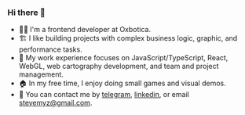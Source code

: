 ### Hi there 👋

- 🧑‍💼 I'm a frontend developer at Oxbotica.
- 🏗️ I like building projects with complex business logic, graphic, and performance tasks.
- 🔭 My work experience focuses on JavaScript/TypeScript, React, WebGL, web cartography development, and team and project management.
- 🏠 In my free time, I enjoy doing small games and visual demos.
- 📨 You can contact me by [telegram](https://t.me/Trufi), [linkedin](https://www.linkedin.com/in/mstislav-zhivodkov/), or email [stevemyz@gmail.com](mailto:stevemyz@gmail.com).
